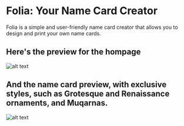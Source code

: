 # Folia: Your Name Card Creator
Folia is a simple and user-friendly name card creator that allows you to design and print your own
name cards.

## Here's the preview for the hompage
![alt text](https://github.com/semvlu/Folia/blob/main/foliaPreview.jpg?raw=true)

## And the name card preview, with exclusive styles, such as Grotesque and Renaissance ornaments, and Muqarnas.
![alt text](https://github.com/semvlu/Folia/blob/main/foliaNamecardPreview.jpg?raw=true)


